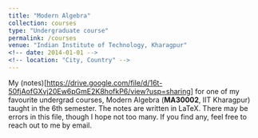 ```yaml
---
title: "Modern Algebra"
collection: courses
type: "Undergraduate course"
permalink: /courses
venue: "Indian Institute of Technology, Kharagpur"
<!-- date: 2014-01-01 -->
<!-- location: "City, Country" -->
---
```


My (notes)[https://drive.google.com/file/d/16t-50fjAofGXvj20Ew6pGmE2K8hofkP6/view?usp=sharing] for one of my favourite undergrad courses, Modern Algebra (**MA30002**, IIT Kharagpur) taught in the 6th semester. The notes are written in LaTeX. There may be errors in this file, though I hope not too many. If you find any, feel free to reach out to me by email.